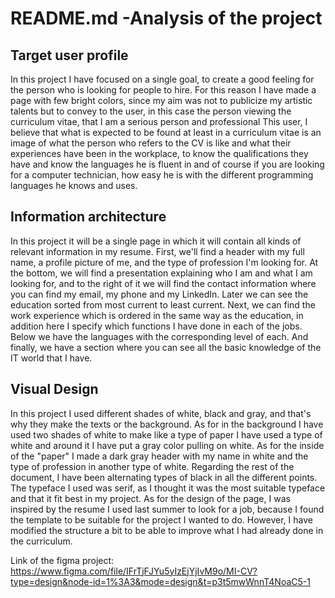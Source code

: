 # README.md -Analysis of the project
## Target user profile
In this project I have focused on a single goal, to create a good feeling for the person who is looking for people to hire. For this reason I have made a page with few bright colors, since my aim was not to publicize my artistic talents but to convey to the user, in this case the person viewing the curriculum vitae, that I am a serious person and professional This user, I believe that what is expected to be found at least in a curriculum vitae is an image of what the person who refers to the CV is like and what their experiences have been in the workplace, to know the qualifications they have and know the languages he is fluent in and of course if you are looking for a computer technician, how easy he is with the different programming languages he knows and uses.
## Information architecture
In this project it will be a single page in which it will contain all kinds of relevant information in my resume. First, we'll find a header with my full name, a profile picture of me, and the type of profession I'm looking for. At the bottom, we will find a presentation explaining who I am and what I am looking for, and to the right of it we will find the contact information where you can find my email, my phone and my LinkedIn. Later we can see the education sorted from most current to least current. Next, we can find the work experience which is ordered in the same way as the education, in addition here I specify which functions I have done in each of the jobs. Below we have the languages with the corresponding level of each. And finally, we have a section where you can see all the basic knowledge of the IT world that I have.
## Visual Design
In this project I used different shades of white, black and gray, and that's why they make the texts or the background. As for in the background I have used two shades of white to make like a type of paper I have used a type of white and around it I have put a gray color pulling on white. As for the inside of the "paper" I made a dark gray header with my name in white and the type of profession in another type of white. Regarding the rest of the document, I have been alternating types of black in all the different points. The typeface I used was serif, as I thought it was the most suitable typeface and that it fit best in my project. As for the design of the page, I was inspired by the resume I used last summer to look for a job, because I found the template to be suitable for the project I wanted to do. However, I have modified the structure a bit to be able to improve what I had already done in the curriculum.

Link of the figma project:
https://www.figma.com/file/IFrTjFJYu5yIzEjYjIvM9o/MI-CV?type=design&node-id=1%3A3&mode=design&t=p3t5mwWnnT4NoaC5-1
